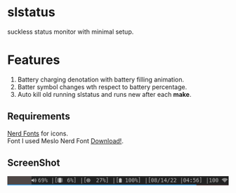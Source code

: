 # slstatus
suckless status monitor with minimal setup.

# Features
1) Battery charging denotation with battery filling animation.
2) Batter symbol changes wth respect to battery percentage.
3) Auto kill old running slstatus and runs new after each **make**.



## Requirements
[Nerd Fonts](https://www.nerdfonts.com/font-downloads) for icons.<br>
Font I used Meslo Nerd Font [Download!](https://github.com/ryanoasis/nerd-fonts/releases/download/v2.1.0/Meslo.zip).


## ScreenShot
<p align="center"> <img src="https://github.com/leyuskckiran1510/Slstatus/raw/main/Screenshot%20from%202022-08-14%2016-56-43.png" alt="Slstatus" /> </p>
